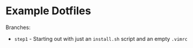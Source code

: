 # Example Dotfiles

Branches:

- `step1` - Starting out with just an `install.sh` script and an empty `.vimrc`
